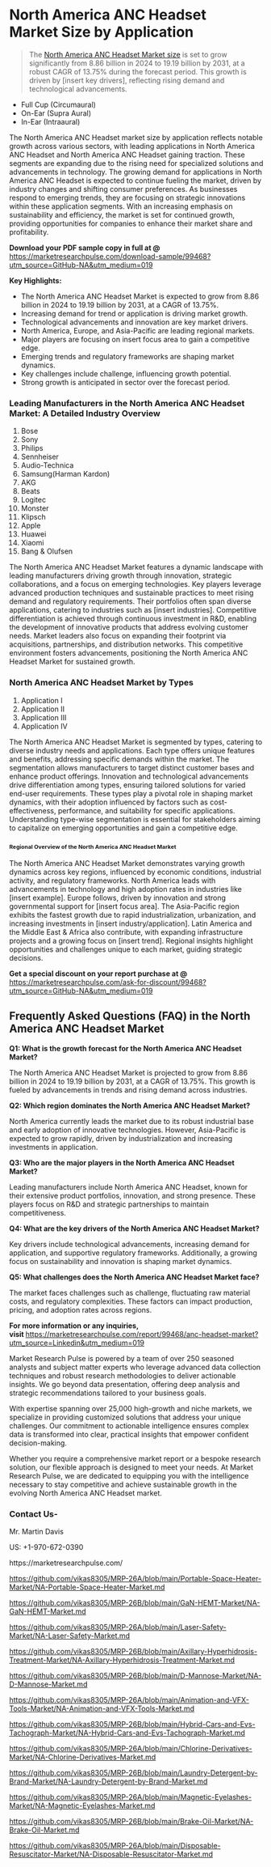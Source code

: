 <h1>North America ANC Headset Market&nbsp;Size by Application</h1><blockquote><p>The <a href="https://marketresearchpulse.com/download-sample/99468?utm_source=GitHub-NA&amp;utm_medium=019">North America ANC Headset Market size</a> is set to grow significantly from 8.86 billion in 2024 to 19.19 billion by 2031, at a robust CAGR of 13.75% during the forecast period. This growth is driven by [insert key drivers], reflecting rising demand and technological advancements.</p></blockquote><ul><li>Full Cup (Circumaural)<li> On-Ear (Supra Aural)<li> In-Ear (Intraaural)</li></ul><p>The North America ANC Headset market size by application reflects notable growth across various sectors, with leading applications in North America ANC Headset and North America ANC Headset gaining traction. These segments are expanding due to the rising need for specialized solutions and advancements in technology. The growing demand for applications in North America ANC Headset is expected to continue fueling the market, driven by industry changes and shifting consumer preferences. As businesses respond to emerging trends, they are focusing on strategic innovations within these application segments. With an increasing emphasis on sustainability and efficiency, the market is set for continued growth, providing opportunities for companies to enhance their market share and profitability.</p><p><strong>Download your PDF sample copy in full at @ </strong><a href="https://marketresearchpulse.com/download-sample/99468?utm_source=GitHub-NA&amp;utm_medium=019">https://marketresearchpulse.com/download-sample/99468?utm_source=GitHub-NA&amp;utm_medium=019</a></p><p><strong>Key Highlights: </strong></p><ul><li>The North America ANC Headset Market is expected to grow from 8.86 billion in 2024 to 19.19 billion by 2031, at a CAGR of 13.75%.</li><li>Increasing demand for trend or application is driving market growth.</li><li>Technological advancements and innovation are key market drivers.</li><li>North America, Europe, and Asia-Pacific are leading regional markets.</li><li>Major players are focusing on insert focus area to gain a competitive edge.</li><li>Emerging trends and regulatory frameworks are shaping market dynamics.</li><li>Key challenges include challenge, influencing growth potential.</li><li>Strong growth is anticipated in sector over the forecast period.</li></ul><h3>Leading Manufacturers in the North America ANC Headset Market: A Detailed Industry Overview</h3><ol><li>Bose</li><li>Sony</li><li>Philips</li><li>Sennheiser</li><li>Audio-Technica</li><li>Samsung(Harman Kardon)</li><li>AKG</li><li>Beats</li><li>Logitec</li><li>Monster</li><li>Klipsch</li><li>Apple</li><li>Huawei</li><li>Xiaomi</li><li>Bang & Olufsen</li></ol><div class="flex max-w-full flex-col flex-grow"><div class="min-h-8 text-message flex w-full flex-col items-end gap-2 whitespace-normal break-words [.text-message+&amp;]:mt-5" dir="auto" data-message-author-role="assistant" data-message-id="fd8432e4-4910-450d-b182-61b7bfb0a01f" data-message-model-slug="gpt-4o"><div class="flex w-full flex-col gap-1 empty:hidden first:pt-[3px]"><div class="markdown prose w-full break-words dark:prose-invert light"><p>The North America ANC Headset Market features a dynamic landscape with leading manufacturers driving growth through innovation, strategic collaborations, and a focus on emerging technologies. Key players leverage advanced production techniques and sustainable practices to meet rising demand and regulatory requirements. Their portfolios often span diverse applications, catering to industries such as [insert industries]. Competitive differentiation is achieved through continuous investment in R&amp;D, enabling the development of innovative products that address evolving customer needs. Market leaders also focus on expanding their footprint via acquisitions, partnerships, and distribution networks. This competitive environment fosters advancements, positioning the North America ANC Headset Market for sustained growth.</p></div></div></div></div><h3>North America ANC Headset Market by Types</h3><ol><li>Application I<li> Application II<li> Application III<li> Application IV</li></ol><div class="flex max-w-full flex-col flex-grow"><div class="min-h-8 text-message flex w-full flex-col items-end gap-2 whitespace-normal break-words [.text-message+&amp;]:mt-5" dir="auto" data-message-author-role="assistant" data-message-id="084470be-0bb7-4664-bddf-5156b4f41249" data-message-model-slug="gpt-4o-mini"><div class="flex w-full flex-col gap-1 empty:hidden first:pt-[3px]"><div class="markdown prose w-full break-words dark:prose-invert light"><p>The North America ANC Headset Market is segmented by types, catering to diverse industry needs and applications. Each type offers unique features and benefits, addressing specific demands within the market. The segmentation allows manufacturers to target distinct customer bases and enhance product offerings. Innovation and technological advancements drive differentiation among types, ensuring tailored solutions for varied end-user requirements. These types play a pivotal role in shaping market dynamics, with their adoption influenced by factors such as cost-effectiveness, performance, and suitability for specific applications. Understanding type-wise segmentation is essential for stakeholders aiming to capitalize on emerging opportunities and gain a competitive edge.</p></div></div></div></div><h3><span style="font-size: 11px;">Regional Overview of the North America ANC Headset Market</span></h3><div class="flex max-w-full flex-col flex-grow"><div class="min-h-8 text-message flex w-full flex-col items-end gap-2 whitespace-normal break-words [.text-message+&amp;]:mt-5" dir="auto" data-message-author-role="assistant" data-message-id="e9038762-ce64-4e30-91c9-9bd413514231" data-message-model-slug="gpt-4o-mini"><div class="flex w-full flex-col gap-1 empty:hidden first:pt-[3px]"><div class="markdown prose w-full break-words dark:prose-invert light"><p>The North America ANC Headset Market demonstrates varying growth dynamics across key regions, influenced by economic conditions, industrial activity, and regulatory frameworks. North America leads with advancements in technology and high adoption rates in industries like [insert example]. Europe follows, driven by innovation and strong governmental support for [insert focus area]. The Asia-Pacific region exhibits the fastest growth due to rapid industrialization, urbanization, and increasing investments in [insert industry/application]. Latin America and the Middle East &amp; Africa also contribute, with expanding infrastructure projects and a growing focus on [insert trend]. Regional insights highlight opportunities and challenges unique to each market, guiding strategic decisions.</p></div></div></div></div><p><strong>Get a special discount on your report purchase at @ </strong><a href="https://marketresearchpulse.com/ask-for-discount/99468?utm_source=GitHub-NA&amp;utm_medium=019">https://marketresearchpulse.com/ask-for-discount/99468?utm_source=GitHub-NA&amp;utm_medium=019</a></p><h2>Frequently Asked Questions (FAQ) in the North America ANC Headset Market</h2><p><strong>Q1: What is the growth forecast for the North America ANC Headset Market?</strong></p><p>The North America ANC Headset Market is projected to grow from 8.86 billion in 2024 to 19.19 billion by 2031, at a CAGR of 13.75%. This growth is fueled by advancements in trends and rising demand across industries.</p><p><strong>Q2: Which region dominates the North America ANC Headset Market?</strong></p><p>North America currently leads the market due to its robust industrial base and early adoption of innovative technologies. However, Asia-Pacific is expected to grow rapidly, driven by industrialization and increasing investments in application.</p><p><strong>Q3: Who are the major players in the North America ANC Headset Market?</strong></p><p>Leading manufacturers include North America ANC Headset, known for their extensive product portfolios, innovation, and strong presence. These players focus on R&amp;D and strategic partnerships to maintain competitiveness.</p><p><strong>Q4: What are the key drivers of the North America ANC Headset Market?</strong></p><p>Key drivers include technological advancements, increasing demand for application, and supportive regulatory frameworks. Additionally, a growing focus on sustainability and innovation is shaping market dynamics.</p><p><strong>Q5: What challenges does the North America ANC Headset Market face?</strong></p><p>The market faces challenges such as challenge, fluctuating raw material costs, and regulatory complexities. These factors can impact production, pricing, and adoption rates across regions.</p><p><strong>For more information or any inquiries, visit&nbsp;</strong><a href="https://marketresearchpulse.com/report/99468/anc-headset-market?utm_source=Linkedin&utm_medium=019">https://marketresearchpulse.com/report/99468/anc-headset-market?utm_source=Linkedin&utm_medium=019</a></p><p>Market Research Pulse is powered by a team of over 250 seasoned analysts and subject matter experts who leverage advanced data collection techniques and robust research methodologies to deliver actionable insights. We go beyond data presentation, offering deep analysis and strategic recommendations tailored to your business goals.</p><p>With expertise spanning over 25,000 high-growth and niche markets, we specialize in providing customized solutions that address your unique challenges. Our commitment to actionable intelligence ensures complex data is transformed into clear, practical insights that empower confident decision-making.</p><p>Whether you require a comprehensive market report or a bespoke research solution, our flexible approach is designed to meet your needs. At Market Research Pulse, we are dedicated to equipping you with the intelligence necessary to stay competitive and achieve sustainable growth in the evolving North America ANC Headset market.</p><h3><strong>Contact Us-</strong></h3><p>Mr. Martin Davis</p><p>US: +1-970-672-0390</p><p>https://marketresearchpulse.com/</p><p><a href="https://github.com/vikas8305/MRP-26A/blob/main/Portable-Space-Heater-Market/NA-Portable-Space-Heater-Market.md">https://github.com/vikas8305/MRP-26A/blob/main/Portable-Space-Heater-Market/NA-Portable-Space-Heater-Market.md</a></p><p><a href="https://github.com/vikas8305/MRP-26B/blob/main/GaN-HEMT-Market/NA-GaN-HEMT-Market.md">https://github.com/vikas8305/MRP-26B/blob/main/GaN-HEMT-Market/NA-GaN-HEMT-Market.md</a></p><p><a href="https://github.com/vikas8305/MRP-26A/blob/main/Laser-Safety-Market/NA-Laser-Safety-Market.md">https://github.com/vikas8305/MRP-26A/blob/main/Laser-Safety-Market/NA-Laser-Safety-Market.md</a></p><p><a href="https://github.com/vikas8305/MRP-26B/blob/main/Axillary-Hyperhidrosis-Treatment-Market/NA-Axillary-Hyperhidrosis-Treatment-Market.md">https://github.com/vikas8305/MRP-26B/blob/main/Axillary-Hyperhidrosis-Treatment-Market/NA-Axillary-Hyperhidrosis-Treatment-Market.md</a></p><p><a href="https://github.com/vikas8305/MRP-26B/blob/main/D-Mannose-Market/NA-D-Mannose-Market.md">https://github.com/vikas8305/MRP-26B/blob/main/D-Mannose-Market/NA-D-Mannose-Market.md</a></p><p><a href="https://github.com/vikas8305/MRP-26A/blob/main/Animation-and-VFX-Tools-Market/NA-Animation-and-VFX-Tools-Market.md">https://github.com/vikas8305/MRP-26A/blob/main/Animation-and-VFX-Tools-Market/NA-Animation-and-VFX-Tools-Market.md</a></p><p><a href="https://github.com/vikas8305/MRP-26B/blob/main/Hybrid-Cars-and-Evs-Tachograph-Market/NA-Hybrid-Cars-and-Evs-Tachograph-Market.md">https://github.com/vikas8305/MRP-26B/blob/main/Hybrid-Cars-and-Evs-Tachograph-Market/NA-Hybrid-Cars-and-Evs-Tachograph-Market.md</a></p><p><a href="https://github.com/vikas8305/MRP-26A/blob/main/Chlorine-Derivatives-Market/NA-Chlorine-Derivatives-Market.md">https://github.com/vikas8305/MRP-26A/blob/main/Chlorine-Derivatives-Market/NA-Chlorine-Derivatives-Market.md</a></p><p><a href="https://github.com/vikas8305/MRP-26B/blob/main/Laundry-Detergent-by-Brand-Market/NA-Laundry-Detergent-by-Brand-Market.md">https://github.com/vikas8305/MRP-26B/blob/main/Laundry-Detergent-by-Brand-Market/NA-Laundry-Detergent-by-Brand-Market.md</a></p><p><a href="https://github.com/vikas8305/MRP-26A/blob/main/Magnetic-Eyelashes-Market/NA-Magnetic-Eyelashes-Market.md">https://github.com/vikas8305/MRP-26A/blob/main/Magnetic-Eyelashes-Market/NA-Magnetic-Eyelashes-Market.md</a></p><p><a href="https://github.com/vikas8305/MRP-26B/blob/main/Brake-Oil-Market/NA-Brake-Oil-Market.md">https://github.com/vikas8305/MRP-26B/blob/main/Brake-Oil-Market/NA-Brake-Oil-Market.md</a></p><p><a href="https://github.com/vikas8305/MRP-26A/blob/main/Disposable-Resuscitator-Market/NA-Disposable-Resuscitator-Market.md">https://github.com/vikas8305/MRP-26A/blob/main/Disposable-Resuscitator-Market/NA-Disposable-Resuscitator-Market.md</a></p>
